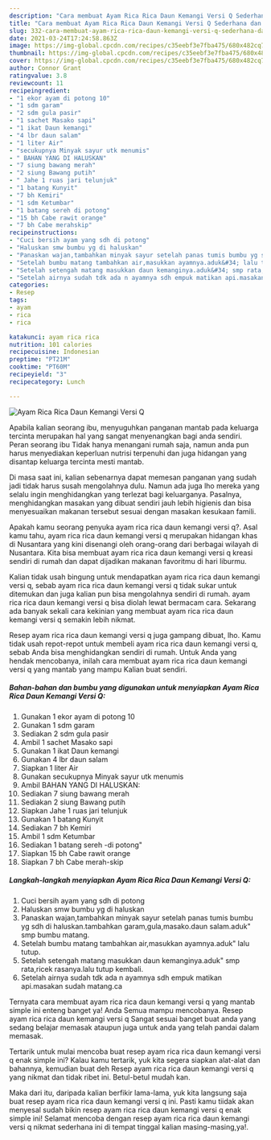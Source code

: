 ```yaml
---
description: "Cara membuat Ayam Rica Rica Daun Kemangi Versi Q Sederhana dan Mudah Dibuat"
title: "Cara membuat Ayam Rica Rica Daun Kemangi Versi Q Sederhana dan Mudah Dibuat"
slug: 332-cara-membuat-ayam-rica-rica-daun-kemangi-versi-q-sederhana-dan-mudah-dibuat
date: 2021-03-24T17:24:58.863Z
image: https://img-global.cpcdn.com/recipes/c35eebf3e7fba475/680x482cq70/ayam-rica-rica-daun-kemangi-versi-q-foto-resep-utama.jpg
thumbnail: https://img-global.cpcdn.com/recipes/c35eebf3e7fba475/680x482cq70/ayam-rica-rica-daun-kemangi-versi-q-foto-resep-utama.jpg
cover: https://img-global.cpcdn.com/recipes/c35eebf3e7fba475/680x482cq70/ayam-rica-rica-daun-kemangi-versi-q-foto-resep-utama.jpg
author: Connor Grant
ratingvalue: 3.8
reviewcount: 11
recipeingredient:
- "1 ekor ayam di potong 10"
- "1 sdm garam"
- "2 sdm gula pasir"
- "1 sachet Masako sapi"
- "1 ikat Daun kemangi"
- "4 lbr daun salam"
- "1 liter Air"
- "secukupnya Minyak sayur utk menumis"
- " BAHAN YANG DI HALUSKAN"
- "7 siung bawang merah"
- "2 siung Bawang putih"
- " Jahe 1 ruas jari telunjuk"
- "1 batang Kunyit"
- "7 bh Kemiri"
- "1 sdm Ketumbar"
- "1 batang sereh di potong"
- "15 bh Cabe rawit orange"
- "7 bh Cabe merahskip"
recipeinstructions:
- "Cuci bersih ayam yang sdh di potong"
- "Haluskan smw bumbu yg di haluskan"
- "Panaskan wajan,tambahkan minyak sayur setelah panas tumis bumbu yg sdh di haluskan.tambahkan garam,gula,masako.daun salam.aduk&#34; smp bumbu matang."
- "Setelah bumbu matang tambahkan air,masukkan ayamnya.aduk&#34; lalu tutup."
- "Setelah setengah matang masukkan daun kemanginya.aduk&#34; smp rata,ricek rasanya.lalu tutup kembali."
- "Setelah airnya sudah tdk ada n ayamnya sdh empuk matikan api.masakan sudah matang.ca"
categories:
- Resep
tags:
- ayam
- rica
- rica

katakunci: ayam rica rica 
nutrition: 101 calories
recipecuisine: Indonesian
preptime: "PT21M"
cooktime: "PT60M"
recipeyield: "3"
recipecategory: Lunch

---
```



![Ayam Rica Rica Daun Kemangi Versi Q](https://img-global.cpcdn.com/recipes/c35eebf3e7fba475/680x482cq70/ayam-rica-rica-daun-kemangi-versi-q-foto-resep-utama.jpg)

Apabila kalian seorang ibu, menyuguhkan panganan mantab pada keluarga tercinta merupakan hal yang sangat menyenangkan bagi anda sendiri. Peran seorang ibu Tidak hanya menangani rumah saja, namun anda pun harus menyediakan keperluan nutrisi terpenuhi dan juga hidangan yang disantap keluarga tercinta mesti mantab.

Di masa  saat ini, kalian sebenarnya dapat memesan panganan yang sudah jadi tidak harus susah mengolahnya dulu. Namun ada juga lho mereka yang selalu ingin menghidangkan yang terlezat bagi keluarganya. Pasalnya, menghidangkan masakan yang dibuat sendiri jauh lebih higienis dan bisa menyesuaikan makanan tersebut sesuai dengan masakan kesukaan famili. 



Apakah kamu seorang penyuka ayam rica rica daun kemangi versi q?. Asal kamu tahu, ayam rica rica daun kemangi versi q merupakan hidangan khas di Nusantara yang kini disenangi oleh orang-orang dari berbagai wilayah di Nusantara. Kita bisa membuat ayam rica rica daun kemangi versi q kreasi sendiri di rumah dan dapat dijadikan makanan favoritmu di hari liburmu.

Kalian tidak usah bingung untuk mendapatkan ayam rica rica daun kemangi versi q, sebab ayam rica rica daun kemangi versi q tidak sukar untuk ditemukan dan juga kalian pun bisa mengolahnya sendiri di rumah. ayam rica rica daun kemangi versi q bisa diolah lewat bermacam cara. Sekarang ada banyak sekali cara kekinian yang membuat ayam rica rica daun kemangi versi q semakin lebih nikmat.

Resep ayam rica rica daun kemangi versi q juga gampang dibuat, lho. Kamu tidak usah repot-repot untuk membeli ayam rica rica daun kemangi versi q, sebab Anda bisa menghidangkan sendiri di rumah. Untuk Anda yang hendak mencobanya, inilah cara membuat ayam rica rica daun kemangi versi q yang mantab yang mampu Kalian buat sendiri.

<!--inarticleads1-->

##### Bahan-bahan dan bumbu yang digunakan untuk menyiapkan Ayam Rica Rica Daun Kemangi Versi Q:

1. Gunakan 1 ekor ayam di potong 10
1. Gunakan 1 sdm garam
1. Sediakan 2 sdm gula pasir
1. Ambil 1 sachet Masako sapi
1. Gunakan 1 ikat Daun kemangi
1. Gunakan 4 lbr daun salam
1. Siapkan 1 liter Air
1. Gunakan secukupnya Minyak sayur utk menumis
1. Ambil  BAHAN YANG DI HALUSKAN:
1. Sediakan 7 siung bawang merah
1. Sediakan 2 siung Bawang putih
1. Siapkan  Jahe 1 ruas jari telunjuk
1. Gunakan 1 batang Kunyit
1. Sediakan 7 bh Kemiri
1. Ambil 1 sdm Ketumbar
1. Sediakan 1 batang sereh -di potong&#34;
1. Siapkan 15 bh Cabe rawit orange
1. Siapkan 7 bh Cabe merah-skip




<!--inarticleads2-->

##### Langkah-langkah menyiapkan Ayam Rica Rica Daun Kemangi Versi Q:

1. Cuci bersih ayam yang sdh di potong
1. Haluskan smw bumbu yg di haluskan
1. Panaskan wajan,tambahkan minyak sayur setelah panas tumis bumbu yg sdh di haluskan.tambahkan garam,gula,masako.daun salam.aduk&#34; smp bumbu matang.
1. Setelah bumbu matang tambahkan air,masukkan ayamnya.aduk&#34; lalu tutup.
1. Setelah setengah matang masukkan daun kemanginya.aduk&#34; smp rata,ricek rasanya.lalu tutup kembali.
1. Setelah airnya sudah tdk ada n ayamnya sdh empuk matikan api.masakan sudah matang.ca




Ternyata cara membuat ayam rica rica daun kemangi versi q yang mantab simple ini enteng banget ya! Anda Semua mampu mencobanya. Resep ayam rica rica daun kemangi versi q Sangat sesuai banget buat anda yang sedang belajar memasak ataupun juga untuk anda yang telah pandai dalam memasak.

Tertarik untuk mulai mencoba buat resep ayam rica rica daun kemangi versi q enak simple ini? Kalau kamu tertarik, yuk kita segera siapkan alat-alat dan bahannya, kemudian buat deh Resep ayam rica rica daun kemangi versi q yang nikmat dan tidak ribet ini. Betul-betul mudah kan. 

Maka dari itu, daripada kalian berfikir lama-lama, yuk kita langsung saja buat resep ayam rica rica daun kemangi versi q ini. Pasti kamu tiidak akan menyesal sudah bikin resep ayam rica rica daun kemangi versi q enak simple ini! Selamat mencoba dengan resep ayam rica rica daun kemangi versi q nikmat sederhana ini di tempat tinggal kalian masing-masing,ya!.

